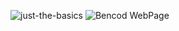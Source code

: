 ![just-the-basics](https://github.com/withastro/astro/assets/2244813/a0a5533c-a856-4198-8470-2d67b1d7c554)
![Bencod WebPage](https://benvalencia.github.io/llamatracker_page/public/img/screens/web/webpage-screen.png)

